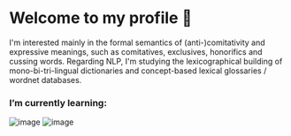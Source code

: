 # Welcome to my profile 🐝
I'm interested mainly in the formal semantics of (anti-)comitativity and expressive meanings, such as comitatives, exclusives, honorifics and cussing words. Regarding NLP, I'm studying the lexicographical building of mono-bi-tri-lingual dictionaries and concept-based lexical glossaries / wordnet databases.

### I’m currently learning:
![image](https://img.shields.io/badge/C%23-239120?style=for-the-badge&logo=c-sharp&logoColor=white) ![image](https://img.shields.io/badge/r-%23276DC3.svg?style=for-the-badge&logo=r&logoColor=white)
